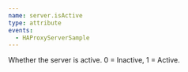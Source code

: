 ```yaml
---
name: server.isActive
type: attribute
events:
  - HAProxyServerSample
---
```


Whether the server is active. 0 = Inactive, 1 = Active.